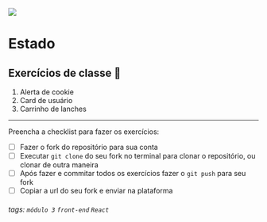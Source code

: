 ![](https://i.imgur.com/xG74tOh.png) 

# Estado 

## Exercícios de classe 🏫 

1. Alerta de cookie 
2. Card de usuário 
3. Carrinho de lanches 

--- 

Preencha a checklist para fazer os exercícios: 

- [ ] Fazer o fork do repositório para sua conta 
- [ ] Executar `git clone` do seu fork no terminal para clonar o repositório, ou clonar de outra maneira 
- [ ] Após fazer e commitar todos os exercícios fazer o `git push` para seu fork 
- [ ] Copiar a url do seu fork e enviar na plataforma 

###### tags: `módulo 3` `front-end` `React`